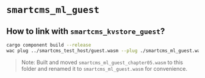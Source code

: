 # `smartcms_ml_guest`

## How to link with `smartcms_kvstore_guest`?

```bash
cargo component build --release
wac plug ../smartcms_test_host/guest.wasm --plug ./smartcms_ml_guest.wasm  -o ../smartcms_test_host/guest_with_ml.wasm
```

> Note: Built and moved `smartcms_ml_guest_chapter05.wasm` to this folder and renamed it to `smartcms_ml_guest.wasm` for convenience.